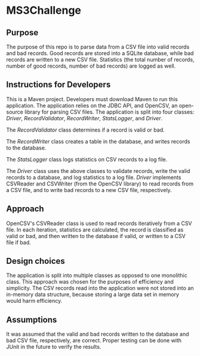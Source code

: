 # MS3Challenge

## Purpose
The purpose of this repo is to parse data from a CSV file into valid records and bad records. Good records are stored into a SQLite database, while bad records are written to a new CSV file. Statistics (the total number of records, number of good records, number of bad records) are logged as well.

## Instructions for Developers
This is a Maven project. Developers must download Maven to run this application. The application relies on the JDBC API, and OpenCSV, an open-source library for parsing CSV files. The application is split into four classes: *Driver*, *RecordValidator*, *RecordWriter*, *StatsLogger*, and *Driver*.

The *RecordValidator* class determines if a record is valid or bad.

The *RecordWriter* class creates a table in the database, and writes records to the database.

The *StatsLogger* class logs statistics on CSV records to a log file.

The *Driver* class uses the above classes to validate records, write the valid records to a database, and log statistics to a log file. *Driver* implements CSVReader and CSVWriter (from the OpenCSV library) to read records from a CSV file, and to write bad records to a new CSV file, respectively.

## Approach
OpenCSV's CSVReader class is used to read records iteratively from a CSV file. In each iteration, statistics are calculated, the record is classified as valid or bad, and then written to the database if valid, or written to a CSV file if bad.

## Design choices
The application is split into multiple classes as opposed to one monolithic class. This approach was chosen for the purposes of efficiency and simplicity. The CSV records read into the application were not stored into an in-memory data structure, because storing a large data set in memory would harm efficiency. 

## Assumptions
It was assumed that the valid and bad records written to the database and bad CSV file, respectively, are correct. Proper testing can be done with JUnit in the future to verify the results.
